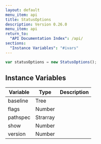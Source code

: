 ```yaml
---
layout: default
menu_item: api
title: StatusOptions
description: Version 0.26.0
menu_item: api
return_to:
  "API Documentation Index": /api/
sections:
  "Instance Variables": "#ivars"
---
```


```js
var statusOptions = new StatusOptions();
```

## <a name="ivars"></a>Instance Variables

| Variable | Type | Description |
| --- | --- | --- |
| <a name="baseline"></a>baseline | Tree |  |
| <a name="flags"></a>flags | Number |  |
| <a name="pathspec"></a>pathspec | Strarray |  |
| <a name="show"></a>show | Number |  |
| <a name="version"></a>version | Number |  |

